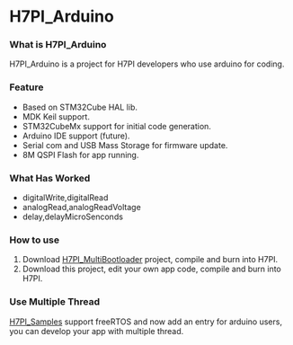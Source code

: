 # H7PI_Arduino



### What is H7PI_Arduino
H7PI_Arduino is a project for H7PI developers who use arduino for coding.


### Feature
* Based on STM32Cube HAL lib.
* MDK Keil support.
* STM32CubeMx support for initial code generation.
* Arduino IDE support (future).
* Serial com and USB Mass Storage for firmware update.
* 8M QSPI Flash for app running.

### What Has Worked
* digitalWrite,digitalRead
* analogRead,analogReadVoltage
* delay,delayMicroSenconds

### How to use
1. Download [H7PI_MultiBootloader](https://github.com/PinoDM/H7PI_MultiBootloader) project, compile and burn into H7PI. 
2. Download this project, edit your own app code, compile and burn into H7PI.

### Use Multiple Thread
[H7PI_Samples](https://github.com/PinoDM/H7PI_Samples) support freeRTOS and now add an entry for arduino users, you can develop your app with multiple thread.